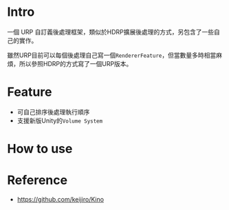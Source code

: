 ﻿

# Intro

一個 URP 自訂義後處理框架，類似於HDRP擴展後處理的方式，另包含了一些自己的實作。

雖然URP目前可以每個後處理自己寫一個`RendererFeature`，但當數量多時相當麻煩，所以參照HDRP的方式寫了一個URP版本。

# Feature

* 可自己排序後處理執行順序
* 支援新版Unity的`Volume System`

# How to use

# Reference

* https://github.com/keijiro/Kino


